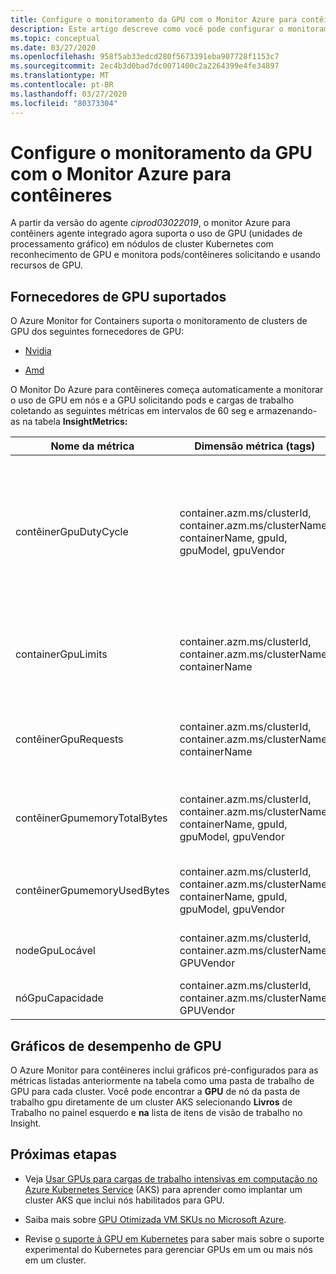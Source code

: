 ```yaml
---
title: Configure o monitoramento da GPU com o Monitor Azure para contêineres | Microsoft Docs
description: Este artigo descreve como você pode configurar o monitoramento de clusters Kubernetes com os nós habilitados para GPU NVIDIA e AMD com o Azure Monitor para contêineres.
ms.topic: conceptual
ms.date: 03/27/2020
ms.openlocfilehash: 958f5ab33edcd280f5673391eba907728f1153c7
ms.sourcegitcommit: 2ec4b3d0bad7dc0071400c2a2264399e4fe34897
ms.translationtype: MT
ms.contentlocale: pt-BR
ms.lasthandoff: 03/27/2020
ms.locfileid: "80373304"
---
```

# <a name="configure-gpu-monitoring-with-azure-monitor-for-containers"></a>Configure o monitoramento da GPU com o Monitor Azure para contêineres

A partir da versão do agente *ciprod03022019*, o monitor Azure para contêiners agente integrado agora suporta o uso de GPU (unidades de processamento gráfico) em nódulos de cluster Kubernetes com reconhecimento de GPU e monitora pods/contêineres solicitando e usando recursos de GPU.

## <a name="supported-gpu-vendors"></a>Fornecedores de GPU suportados

O Azure Monitor for Containers suporta o monitoramento de clusters de GPU dos seguintes fornecedores de GPU:

- [Nvidia](https://developer.nvidia.com/kubernetes-gpu)

- [Amd](https://github.com/RadeonOpenCompute/k8s-device-plugin)

O Monitor Do Azure para contêineres começa automaticamente a monitorar o uso de GPU em nós e a GPU solicitando pods e cargas de trabalho coletando as seguintes métricas em intervalos de 60 seg e armazenando-as na tabela **InsightMetrics:**

|Nome da métrica |Dimensão métrica (tags) |Descrição |
|------------|------------------------|------------|
|contêinerGpuDutyCycle |container.azm.ms/clusterId, container.azm.ms/clusterName, containerName, gpuId, gpuModel, gpuVendor|Porcentagem de tempo durante o período de amostra passado (60 segundos) durante o qual a GPU estava ocupada/ativamente processando para um contêiner. Ciclo de trabalho é um número entre 1 e 100. |
|containerGpuLimits |container.azm.ms/clusterId, container.azm.ms/clusterName, containerName |Cada contêiner pode especificar limites como uma ou mais GPUs. Não é possível solicitar ou limitar uma fração de uma GPU. |
|contêinerGpuRequests |container.azm.ms/clusterId, container.azm.ms/clusterName, containerName |Cada contêiner pode solicitar uma ou mais GPUs. Não é possível solicitar ou limitar uma fração de uma GPU.|
|contêinerGpumemoryTotalBytes |container.azm.ms/clusterId, container.azm.ms/clusterName, containerName, gpuId, gpuModel, gpuVendor |Quantidade de memória GPU em bytes disponíveis para uso em um recipiente específico. |
|contêinerGpumemoryUsedBytes |container.azm.ms/clusterId, container.azm.ms/clusterName, containerName, gpuId, gpuModel, gpuVendor |Quantidade de memória GPU em bytes usados por um recipiente específico. |
|nodeGpuLocável |container.azm.ms/clusterId, container.azm.ms/clusterName, GPUVendor |Número de GPUs em um nó que pode ser usado por Kubernetes. |
|nóGpuCapacidade |container.azm.ms/clusterId, container.azm.ms/clusterName, GPUVendor |Número total de GPUs em um nó. |

## <a name="gpu-performance-charts"></a>Gráficos de desempenho de GPU 

O Azure Monitor para contêineres inclui gráficos pré-configurados para as métricas listadas anteriormente na tabela como uma pasta de trabalho de GPU para cada cluster. Você pode encontrar a **GPU** de nó da pasta de trabalho gpu diretamente de um cluster AKS selecionando **Livros** de Trabalho no painel esquerdo e **na** lista de itens de visão de trabalho no Insight.

## <a name="next-steps"></a>Próximas etapas

- Veja [Usar GPUs para cargas de trabalho intensivas em computação no Azure Kubernetes Service](../../aks/gpu-cluster.md) (AKS) para aprender como implantar um cluster AKS que inclui nós habilitados para GPU.

- Saiba mais sobre [GPU Otimizada VM SKUs no Microsoft Azure](../../virtual-machines/sizes-gpu.md).

- Revise [o suporte à GPU em Kubernetes](https://kubernetes.io/docs/tasks/manage-gpus/scheduling-gpus/) para saber mais sobre o suporte experimental do Kubernetes para gerenciar GPUs em um ou mais nós em um cluster.